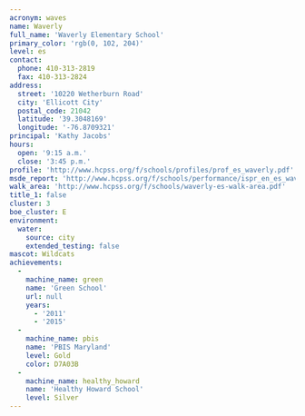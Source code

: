 ```yaml
---
acronym: waves
name: Waverly
full_name: 'Waverly Elementary School'
primary_color: 'rgb(0, 102, 204)'
level: es
contact:
  phone: 410-313-2819
  fax: 410-313-2824
address:
  street: '10220 Wetherburn Road'
  city: 'Ellicott City'
  postal_code: 21042
  latitude: '39.3048169'
  longitude: '-76.8709321'
principal: 'Kathy Jacobs'
hours:
  open: '9:15 a.m.'
  close: '3:45 p.m.'
profile: 'http://www.hcpss.org/f/schools/profiles/prof_es_waverly.pdf'
msde_report: 'http://www.hcpss.org/f/schools/performance/ispr_en_es_waverly.pdf'
walk_area: 'http://www.hcpss.org/f/schools/waverly-es-walk-area.pdf'
title_1: false
cluster: 3
boe_cluster: E
environment:
  water:
    source: city
    extended_testing: false
mascot: Wildcats
achievements:
  -
    machine_name: green
    name: 'Green School'
    url: null
    years:
      - '2011'
      - '2015'
  -
    machine_name: pbis
    name: 'PBIS Maryland'
    level: Gold
    color: D7A03B
  -
    machine_name: healthy_howard
    name: 'Healthy Howard School'
    level: Silver
---
```

